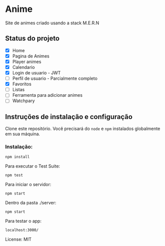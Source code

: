 # Anime

Site de animes criado usando a stack M.E.R.N

## Status do projeto
- [x] Home
- [x] Pagina de Animes
- [x] Player animes
- [x] Calendario
- [x] Login de usuario - JWT
- [ ] Perfil de usuario - Parcialmente completo
- [x] Favoritos
- [ ] Listas
- [ ] Ferramenta para adicionar animes
- [ ] Watchpary

## Instruções de instalação e configuração

Clone este repositório. Você precisará do `node` e `npm` instalados globalmente em sua máquina.

### Instalação:

`npm install`  

Para executar o Test Suite:  

`npm test`  

Para iniciar o servidor:

`npm start`  

Dentro da pasta ./server:

`npm start`

Para testar o app:

`localhost:3000/`  

License: MIT
